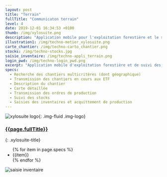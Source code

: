 ```yaml
---
layout: post
title: "Terrain"
fullTitle: "Communicaton terrain"
level: 4
date: 2019-12-01 16:34:53 +0100
thumb: /img/xylosuite.png
description: "Application mobile pour l'exploitation forestière et le suivi des stocks de bois"
illustration1: /img/techno-metier_xylosuite.png
carte_chantier: /img/techno-carto_chantier.png
stocks: /img/techno-stocks.jpg
saisie_inventaire: /img/techno-appli_terrain.png
login_pwd: /img/techno-login_pwd.png
excerpt: "Application mobile d'exploitation forestière et de suivi des stocks de billons ou grumes"
specs:
  - Recherche des chantiers multicritères (dont géographique)
  - Transmission des chantiers en cours aux ETF
  - Description du chantier
  - Carte détaillée
  - Transmission des ordres de production
  - Suivi des stocks
  - Saisies des inventaires et acquittement de production
---
```


![xylosuite logo]({{page.thumb}}){: .img-fluid .img-logo}

### <a href='./intro#applis' class="text-dark"><i class="fas fa-chevron-left mr-2"></i>{{page.fullTitle}}</a>
{: .xylosuite-title}

<div class="container p-0 mt-4">
  <div class="row">
    <div class="col col-9">
    <ul class="list-group ">
    {% for item in page.specs %}
      <li class="list-group-item">{{item}}</li>
    {% endfor %}
    </ul> 
    </div>
    <div class="col col-3" >
      <img src="{{page.saisie_inventaire}}" alt="saisie inventaire" class="img-fluid">
    </div>
  </div>  
</div>

